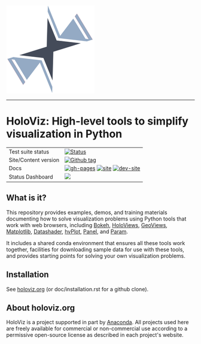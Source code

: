 <img src="https://github.com/holoviz/holoviz/blob/master/doc/_static/holoviz-logo.svg"><br>

-----------------

# HoloViz: High-level tools to simplify visualization in Python

|    |    |
| --- | --- |
| Test suite status | [![Status](https://github.com/holoviz/holoviz/workflows/pytest/badge.svg?query=branch%3Amaster)](https://github.com/holoviz/holoviz/actions/workflows/test.yaml?query=branch%3Amaster)
| Site/Content version | [![Github tag](https://img.shields.io/github/tag/holoviz/holoviz.svg?label=tag&colorB=11ccbb)](https://github.com/holoviz/holoviz/tags) |
| Docs | [![gh-pages](https://img.shields.io/github/last-commit/holoviz/holoviz/gh-pages.svg)](https://github.com/holoviz/holoviz/tree/gh-pages) [![site](https://img.shields.io/website-up-down-green-red/http/holoviz.org.svg)](http://holoviz.org) [![dev-site](https://img.shields.io/website-up-down-green-red/https/pyviz-dev.github.io/holoviz.svg?label=dev%20website)](https://pyviz-dev.github.io/holoviz/)  |
| Status Dashboard | [![](https://img.shields.io/website-up-down-green-red/http/status.holoviz.org.svg?label=status-dashboard)](http://status.holoviz.org/) |


## What is it?

This repository provides examples, demos, and training materials
documenting how to solve visualization problems using Python
tools that work with web browsers, including
[Bokeh](https://bokeh.org),
[HoloViews](https://holoviews.org),
[GeoViews](http://geoviews.org),
[Matplotlib](https://matplotlib.org),
[Datashader](https://datashader.org),
[hvPlot](https://hvplot.holoviz.org),
[Panel](https://panel.holoviz.org), and
[Param](https://param.holoviz.org).

It includes a shared conda environment that ensures all these tools work together,
facilities for downloading sample data for use with these tools, and provides
starting points for solving your own visualization problems.


## Installation

See [holoviz.org](https://holoviz.org/installation.html) (or doc/installation.rst for a github clone).


## About holoviz.org

HoloViz is a project supported in part by [Anaconda](https://anaconda.com).
All projects used here are freely available for commercial or
non-commercial use according to a permissive open-source license as
described in each project's website.

